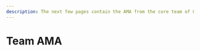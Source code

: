 ```yaml
---
description: The next few pages contain the AMA from the core team of OriginTrail
---
```


# Team AMA

###
